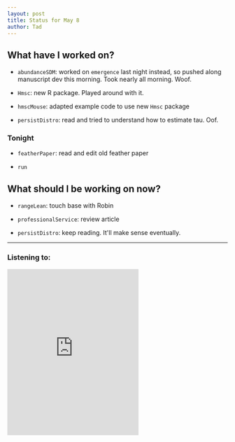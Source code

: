 ```yaml
---
layout: post 
title: Status for May 8 
author: Tad
---
```

 
## What have I worked on?
 
* `abundanceSDM`: worked on `emergence` last night instead, so pushed along manuscript dev this morning. Took nearly all morning. Woof. 

* `Hmsc`: new R package. Played around with it. 

* `hmscMouse`: adapted example code to use new `Hmsc` package

* `persistDistro`: read and tried to understand how to estimate tau. Oof.



### Tonight 
 
* `featherPaper`: read and edit old feather paper

* `run`



## What should I be working on now? 

* `rangeLean`: touch base with Robin

* `professionalService`: review article

* `persistDistro`: keep reading. It'll make sense eventually. 


--- 
 
### Listening to: 
 
 <iframe src='https://embed.spotify.com/?uri=spotify%3Atrack%3A6xWWktrmGOyK7tCgaZ2SNb' width='300' height='380' frameborder='0' allowtransparency='true'></iframe> 
 
 <i class='fa fa-code' style='color:pink'></i> 
